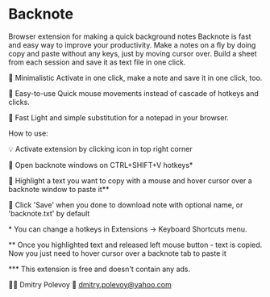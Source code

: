 # Backnote
Browser extension for making a quick background notes 
Backnote is fast and easy way to improve your productivity. Make a notes on a fly by doing copy and paste without any keys, just by moving cursor over. Build a sheet from each session and save it as text file in one click.

🍏 Minimalistic
Activate in one click, make a note and save it in one click, too.

🛴 Easy-to-use
Quick mouse movements instead of cascade of hotkeys and clicks.

🏁 Fast
Light and simple substitution for a notepad in your browser.


How to use:

💡 Activate extension by clicking icon in top right corner

📄 Open backnote windows on CTRL+SHIFT+V hotkeys*

📝 Highlight a text you want to copy with a mouse and hover cursor over a backnote window to paste it**

💾 Click 'Save' when you done to download note with optional name, or 'backnote.txt' by default


\* You can change a hotkeys in Extensions -> Keyboard Shortcuts menu.

** Once you highlighted text and released left mouse button - text is copied. Now you just need to hover cursor over a backnote tab to paste it

*** This extension is free and doesn't contain any ads.


👨‍🎨 Dmitry Polevoy
📨 dmitry.polevoy@yahoo.com
